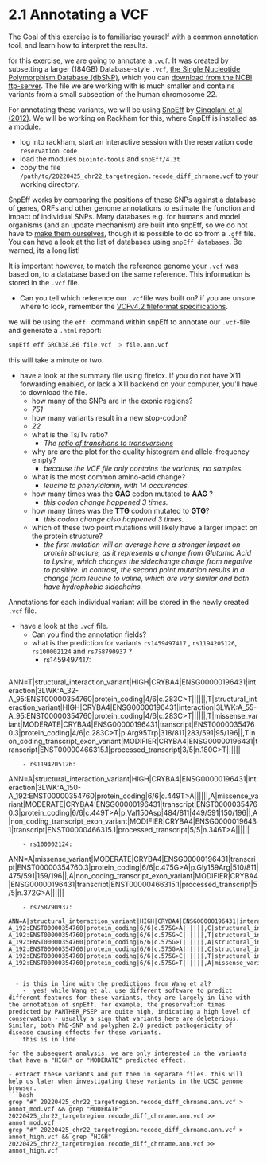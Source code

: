 # 2.1 Annotating a VCF
The Goal of this exercise is to familiarise yourself with a common annotation tool, and learn how to interpret the results.


for this exercise, we are going to annotate a ```.vcf```.
It was created by subsetting a larger (184GB) Database-style ```.vcf```, [the Single Nucleotide Polymorphism Database (dbSNP)](https://www.ncbi.nlm.nih.gov/books/NBK21088/), which you can [download from the NCBI ftp-server](https://ftp.ncbi.nlm.nih.gov/snp/latest_release/VCF/).
The file we are working with is much smaller and contains variants from a small subsection of the human chromosome 22.

For annotating these variants, we will be using [SnpEff](http://pcingola.github.io/SnpEff/) by [Cingolani et al (2012)](http://pcingola.github.io/SnpEff/adds/SnpEff_paper.pdf).
We will be working on Rackham for this, where SnpEff is installed as a module.

- log into rackham, start an interactive session with the reservation code ```reservation code```
- load the modules ```bioinfo-tools``` and ```snpEff/4.3t```
- copy the file ```/path/to/20220425_chr22_targetregion.recode_diff_chrname.vcf``` to your working directory.


SnpEff works by comparing the positions of these SNPs against a database of genes, ORFs and other genome annotations to estimate the function and impact of individual SNPs.
Many databases e.g. for humans and model organisms (and an update mechanism) are built into snpEff, so we do not have to [make them ourselves](http://pcingola.github.io/SnpEff/se_buildingdb/), though it is possible to do so from a ```.gff``` file.
You can have a look at the list of databases using ```snpEff databases```. Be warned, its a long list!

It is important however, to match the reference genome your ```.vcf``` was based on, to a database based on the same reference. This information is stored in the ```.vcf``` file.
- Can you tell which reference our ```.vcf```file was built on? if you are unsure where to look, remember the [VCFv4.2 fileformat specifications](https://samtools.github.io/hts-specs/VCFv4.2.pdf).

we will be using the ```eff ``` command within snpEff to annotate our ```.vcf```-file and generate a ```.html``` report:

```bash
snpEff eff GRCh38.86 file.vcf  > file.ann.vcf
```

this will take a minute or two.
- have a look at the summary file using firefox. If you do not have X11 forwarding enabled, or lack a X11 backend on your computer, you'll have to download the file.
  - how many of the SNPs are in the exonic regions?
   - _751_
  - how many variants result in a new stop-codon?
   - _22_
  - what is the Ts/Tv ratio?
    -  _The [ratio of transitions to transversions](https://en.wikipedia.org/wiki/Point_mutation#Transition/transversion_categorization)_
  - why are are the plot for the quality histogram and allele-frequency empty?
    - _because the VCF file only contains the variants, no samples._
  - what is the most common amino-acid change?
    - _leucine to phenylalanin, with 14 occurences._
  - how many times was the **GAG** codon mutated to **AAG** ?  
    - _this codon change happened 3 times._
  - how many times was the **TTG** codon mutated to **GTG**?
      - _this codon change also happened 3 times._
  - which of these two point mutations will likely have a larger impact on the protein structure?
    - _the first mutation will on average have a stronger impact on protein structure, as it represents a change from Glutamic Acid to Lysine, which changes the sidechange charge from negative to positive. in contrast, the second point mutation results in a change from leucine to valine, which are very similar and both have hydrophobic sidechains._

Annotations for each individual variant will be stored in the newly created ```.vcf``` file.

- have a look at the ```.vcf``` file.
  - Can you find the annotation fields?
  - what is the prediction for variants  ```rs1459497417``` , ```rs1194205126```, ```rs100002124``` and ``` rs758790937 ``` ?
    - rs1459497417:
  ```
ANN=T|structural_interaction_variant|HIGH|CRYBA4|ENSG00000196431|interaction|3LWK:A_32-A_95:ENST00000354760|protein_coding|4/6|c.283C>T||||||,T|structural_interaction_variant|HIGH|CRYBA4|ENSG00000196431|interaction|3LWK:A_55-A_95:ENST00000354760|protein_coding|4/6|c.283C>T||||||,T|missense_variant|MODERATE|CRYBA4|ENSG00000196431|transcript|ENST00000354760.3|protein_coding|4/6|c.283C>T|p.Arg95Trp|318/811|283/591|95/196||,T|non_coding_transcript_exon_variant|MODIFIER|CRYBA4|ENSG00000196431|transcript|ENST00000466315.1|processed_transcript|3/5|n.180C>T||||||
```
    - rs1194205126:
```
ANN=A|structural_interaction_variant|HIGH|CRYBA4|ENSG00000196431|interaction|3LWK:A_150-A_192:ENST00000354760|protein_coding|6/6|c.449T>A||||||,A|missense_variant|MODERATE|CRYBA4|ENSG00000196431|transcript|ENST00000354760.3|protein_coding|6/6|c.449T>A|p.Val150Asp|484/811|449/591|150/196||,A|non_coding_transcript_exon_variant|MODIFIER|CRYBA4|ENSG00000196431|transcript|ENST00000466315.1|processed_transcript|5/5|n.346T>A||||||
```
    - rs100002124:
```
ANN=A|missense_variant|MODERATE|CRYBA4|ENSG00000196431|transcript|ENST00000354760.3|protein_coding|6/6|c.475G>A|p.Gly159Arg|510/811|475/591|159/196||,A|non_coding_transcript_exon_variant|MODIFIER|CRYBA4|ENSG00000196431|transcript|ENST00000466315.1|processed_transcript|5/5|n.372G>A||||||
```
    - rs758790937:
```
	ANN=A|structural_interaction_variant|HIGH|CRYBA4|ENSG00000196431|interaction|3LWK:A_150-A_192:ENST00000354760|protein_coding|6/6|c.575G>A||||||,C|structural_interaction_variant|HIGH|CRYBA4|ENSG00000196431|interaction|3LWK:A_150-A_192:ENST00000354760|protein_coding|6/6|c.575G>C||||||,T|structural_interaction_variant|HIGH|CRYBA4|ENSG00000196431|interaction|3LWK:A_150-A_192:ENST00000354760|protein_coding|6/6|c.575G>T||||||,A|structural_interaction_variant|HIGH|CRYBA4|ENSG00000196431|interaction|3LWK:A_70-A_192:ENST00000354760|protein_coding|6/6|c.575G>A||||||,C|structural_interaction_variant|HIGH|CRYBA4|ENSG00000196431|interaction|3LWK:A_70-A_192:ENST00000354760|protein_coding|6/6|c.575G>C||||||,T|structural_interaction_variant|HIGH|CRYBA4|ENSG00000196431|interaction|3LWK:A_70-A_192:ENST00000354760|protein_coding|6/6|c.575G>T||||||,A|missense_variant|MODERATE|CRYBA4|ENSG00000196431|transcript|ENST00000354760.3|protein_coding|6/6|c.575G>A|p.Arg192His|610/811|575/591|192/196||,C|missense_variant|MODERATE|CRYBA4|ENSG00000196431|transcript|ENST00000354760.3|protein_coding|6/6|c.575G>C|p.Arg192Pro|610/811|575/591|192/196||,T|missense_variant|MODERATE|CRYBA4|ENSG00000196431|transcript|ENST00000354760.3|protein_coding|6/6|c.575G>T|p.Arg192Leu|610/811|575/591|192/196||,A|non_coding_transcript_exon_variant|MODIFIER|CRYBA4|ENSG00000196431|transcript|ENST00000466315.1|processed_transcript|5/5|n.472G>A||||||,C|non_coding_transcript_exon_variant|MODIFIER|CRYBA4|ENSG00000196431|transcript|ENST00000466315.1|processed_transcript|5/5|n.472G>C||||||,T|non_coding_transcript_exon_variant|MODIFIER|CRYBA4|ENSG00000196431|transcript|ENST00000466315.1|processed_transcript|5/5|n.472G>T||||||
```

  - is this in line with the predictions from Wang et al?
    - _yes! while Wang et al. use different software to predict different features for these variants, they are largely in line with the annotation of snpEff. for example, the preservation times  predicted by PANTHER_PSEP are quite high, indicating a high level of conservation - usually a sign that variants here are deleterious. Similar, both PhD-SNP and polyphen 2.0 predict pathogenicity of disease causing effects for these variants.
    this is in line 

for the subsequent analysis, we are only interested in the variants that have a "HIGH" or "MODERATE" predicted effect.

- extract these variants and put them in separate files. this will help us later when investigating these variants in the UCSC genome browser.
```bash
grep "#" 20220425_chr22_targetregion.recode_diff_chrname.ann.vcf > annot_mod.vcf && grep "MODERATE" 20220425_chr22_targetregion.recode_diff_chrname.ann.vcf >> annot_mod.vcf
grep "#" 20220425_chr22_targetregion.recode_diff_chrname.ann.vcf > annot_high.vcf && grep "HIGH" 20220425_chr22_targetregion.recode_diff_chrname.ann.vcf >> annot_high.vcf
```
